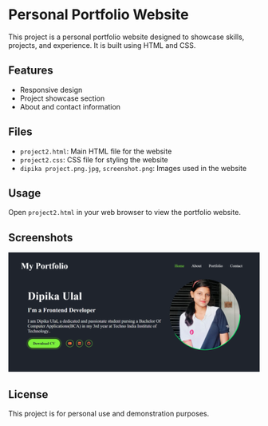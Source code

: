 # Personal Portfolio Website

This project is a personal portfolio website designed to showcase skills, projects, and experience. It is built using HTML and CSS.

## Features
- Responsive design
- Project showcase section
- About and contact information

## Files
- `project2.html`: Main HTML file for the website
- `project2.css`: CSS file for styling the website
- `dipika project.png.jpg`, `screenshot.png`: Images used in the website

## Usage
Open `project2.html` in your web browser to view the portfolio website.

## Screenshots
![Screenshot](screenshot.png)

## License
This project is for personal use and demonstration purposes.
